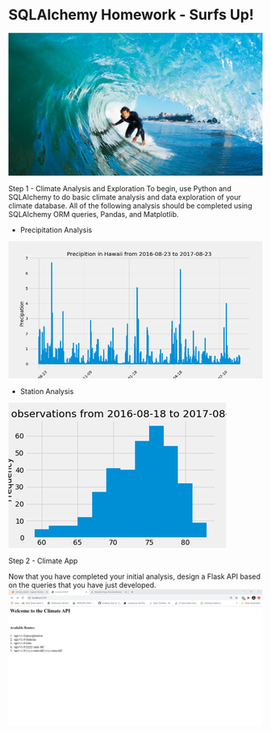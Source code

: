 # SQLAlchemy Homework - Surfs Up!

![surfs-up.jpeg](Images/surfs-up.png)

Step 1 - Climate Analysis and Exploration
To begin, use Python and SQLAlchemy to do basic climate analysis and data exploration of your climate database. All of the following analysis should be completed using SQLAlchemy ORM queries, Pandas, and Matplotlib.

* Precipitation Analysis
  
![precipitation](Images/precipitation.png)
  
* Station Analysis

![station analysis](Images/observations.png)
  
Step 2 - Climate App

Now that you have completed your initial analysis, design a Flask API based on the queries that you have just developed.
![](Images/API_screenshot.png)
